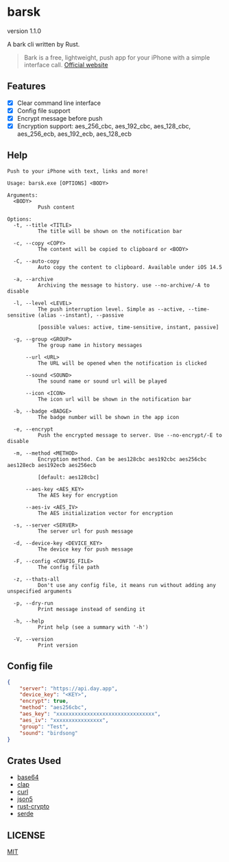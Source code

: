 # barsk

version 1.1.0

A bark cli written by Rust.

> Bark is a free, lightweight, push app for your iPhone with a simple interface call. [Official website](https://bark.day.app/#/)

## Features

- [x] Clear command line interface
- [x] Config file support
- [x] Encrypt message before push
- [x] Encryption support: aes_256_cbc, aes_192_cbc, aes_128_cbc, aes_256_ecb, aes_192_ecb, aes_128_ecb

## Help

```plain
Push to your iPhone with text, links and more!

Usage: barsk.exe [OPTIONS] <BODY>

Arguments:
  <BODY>
          Push content

Options:
  -t, --title <TITLE>
          The title will be shown on the notification bar

  -c, --copy <COPY>
          The content will be copied to clipboard or <BODY>

  -C, --auto-copy
          Auto copy the content to clipboard. Available under iOS 14.5

  -a, --archive
          Archiving the message to history. use --no-archive/-A to disable

  -l, --level <LEVEL>
          The push interruption level. Simple as --active, --time-sensitive (alias --instant), --passive

          [possible values: active, time-sensitive, instant, passive]

  -g, --group <GROUP>
          The group name in history messages

      --url <URL>
          The URL will be opened when the notification is clicked

      --sound <SOUND>
          The sound name or sound url will be played

      --icon <ICON>
          The icon url will be shown in the notification bar

  -b, --badge <BADGE>
          The badge number will be shown in the app icon

  -e, --encrypt
          Push the encrypted message to server. Use --no-encrypt/-E to disable

  -m, --method <METHOD>
          Encryption method. Can be aes128cbc aes192cbc aes256cbc aes128ecb aes192ecb aes256ecb

          [default: aes128cbc]

      --aes-key <AES_KEY>
          The AES key for encryption

      --aes-iv <AES_IV>
          The AES initialization vector for encryption

  -s, --server <SERVER>
          The server url for push message

  -d, --device-key <DEVICE_KEY>
          The device key for push message

  -F, --config <CONFIG_FILE>
          The config file path

  -z, --thats-all
          Don't use any config file, it means run without adding any unspecified arguments

  -p, --dry-run
          Print message instead of sending it

  -h, --help
          Print help (see a summary with '-h')

  -V, --version
          Print version
```

## Config file

```json
{
    "server": "https://api.day.app",
    "device_key": "<KEY>",
    "encrypt": true,
    "method": "aes256cbc",
    "aes_key": "xxxxxxxxxxxxxxxxxxxxxxxxxxxxxxxx",
    "aes_iv": "xxxxxxxxxxxxxxxx",
    "group": "Test",
    "sound": "birdsong"
}
```

## Crates Used

- [base64](https://github.com/marshallpierce/rust-base64)
- [clap](https://github.com/clap-rs/clap)
- [curl](https://github.com/alexcrichton/curl-rust)
- [json5](https://github.com/callum-oakley/json5-rs)
- [rust-crypto](https://github.com/DaGenix/rust-crypto)
- [serde](https://github.com/serde-rs/serde)

## LICENSE

[MIT](LICENSE)
